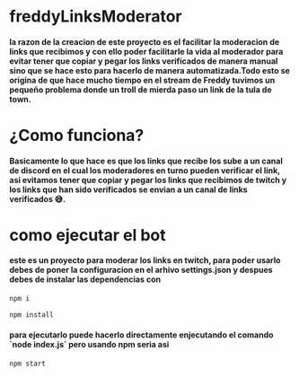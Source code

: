 <h1>
freddyLinksModerator
</h1>
<h4>
la razon de la creacion de este proyecto es el facilitar la moderacion de links que recibimos y con ello poder facilitarle la vida al moderador para evitar tener que copiar y pegar los links verificados de manera manual sino que se hace esto para hacerlo de manera automatizada.Todo esto se origina de que hace mucho tiempo en el stream de Freddy tuvimos un pequeño problema donde un troll de mierda paso un link de la tula de town.
  </h4>
<h1>
¿Como funciona?
</h1>
<h4>Basicamente lo que hace es que los links que recibe los sube a un canal de discord en el cual los moderadores en turno pueden verificar el link, 
asi evitamos tener que copiar y pegar los links que recibimos de twitch y los links que han sido verificados se envian a un canal de links verificados 😅.
  </h4>


<h1>
como ejecutar el bot
</h1>
<h4>
este es un proyecto para moderar los links en twitch, para poder usarlo debes de poner la configuracion en el arhivo settings.json
y despues debes de instalar las dependencias con 
</h4>

```bash
npm i 
```
```bash
npm install
```

<h4>
para ejecutarlo puede hacerlo directamente enjecutando el comando `node index.js` pero  usando npm seria asi  
  </h4>
  
```bash
npm start
```
